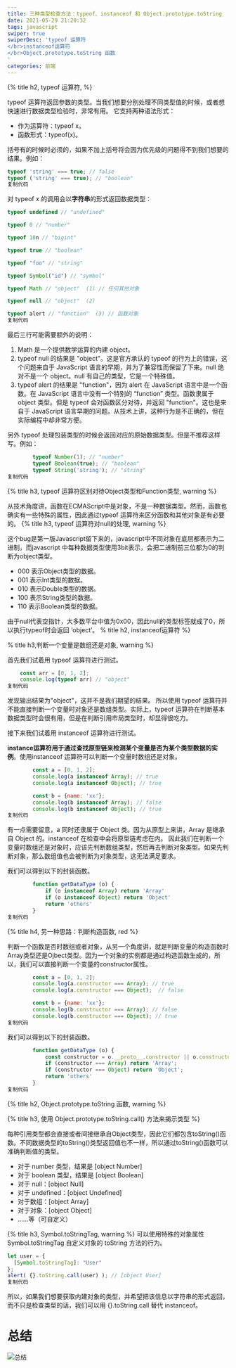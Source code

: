 ```yaml
---
title: 三种类型检查方法：typeof、instanceof 和 Object.prototype.toString
date: 2021-05-29 21:20:32
tags: javascript
swiper: true
swiperDesc: 'typeof 运算符
</br>instanceof运算符
</br>Object.prototype.toString 函数
'
categories: 前端
---
```


{% title h2, typeof 运算符, %}


typeof 运算符返回参数的类型。当我们想要分别处理不同类型值的时候，或者想快速进行数据类型检验时，非常有用。 它支持两种语法形式：

- 作为运算符：typeof x。
- 函数形式：typeof(x)。

括号有的时候时必须的，如果不加上括号将会因为优先级的问题得不到我们想要的结果。例如：

```javascript
typeof 'string' === true; // false
typeof ('string' === true); // "boolean"
复制代码
```

对 typeof x 的调用会以**字符串**的形式返回数据类型：

```javascript
typeof undefined // "undefined"

typeof 0 // "number"

typeof 10n // "bigint"

typeof true // "boolean"

typeof "foo" // "string"

typeof Symbol("id") // "symbol" 

typeof Math // "object"  (1) // 任何其他对象

typeof null // "object"  (2)

typeof alert // "function"  (3) // 函数对象
复制代码
```

最后三行可能需要额外的说明：

1. Math 是一个提供数学运算的内建 object。
2. typeof null 的结果是 "object"。这是官方承认的 typeof 的行为上的错误，这个问题来自于 JavaScript 语言的早期，并为了兼容性而保留了下来。null 绝对不是一个 object。null 有自己的类型，它是一个特殊值。
3. typeof alert 的结果是 "function"，因为 alert 在 JavaScript 语言中是一个函数。在 JavaScript 语言中没有一个特别的 “function” 类型。函数隶属于 object 类型。但是 typeof 会对函数区分对待，并返回 "function"。这也是来自于 JavaScript 语言早期的问题。从技术上讲，这种行为是不正确的，但在实际编程中却非常方便。

另外 typeof 处理包装类型的时候会返回对应的原始数据类型。但是不推荐这样写。例如：

```javascript
        typeof Number(1); // "number"
        typeof Boolean(true); // "boolean"
        typeof String('string'); // "string"
复制代码
```
{% title h3, typeof 运算符区别对待Object类型和Function类型, warning %}


从技术角度讲，函数在ECMAScript中是对象，不是一种数据类型。然而，函数也确实有一些特殊的属性，因此通过typeof 运算符来区分函数和其他对象是有必要的。
{% title h3, typeof 运算符对null的处理, warning %}

这个bug是第一版Javascript留下来的，javascript中不同对象在底层都表示为二进制，而javascript 中每种数据类型使用3bit表示，会把二进制前三位都为0的判断为object类型。

- 000 表示Object类型的数据。
- 001 表示Int类型的数据。
- 010 表示Double类型的数据。
- 100 表示String类型的数据。
- 110 表示Boolean类型的数据。

由于null代表空指针，大多数平台中值为0x00，因此null的类型标签就成了0，所以执行typeof时会返回 ‘object’。
% title h2, instanceof运算符 %}

% title h3,判断一个变量是数组还是对象, warning %}


首先我们试着用 typeof 运算符进行测试。

```javascript
	const arr = [0, 1, 2];
	console.log(typeof arr) // "object"
复制代码
```

发现输出结果为"object"，这并不是我们期望的结果。 所以使用 typeof 运算符并不能直接判断一个变量时对象还是数组类型。实际上，typeof 运算符在判断基本数据类型时会很有用，但是在判断引用市局类型时，却显得很吃力。

接下来我们试着用 instanceof 运算符进行测试。

**instance运算符用于通过查找原型链来检测某个变量是否为某个类型数据的实例**。使用instanceof 运算符可以判断一个变量时数组还是对象。

```javascript
        const a = [0, 1, 2];
        console.log(a instanceof Array); // true
        console.log(a instanceof Object); // true

        const b = {name: 'xx'};
        console.log(b instanceof Array); // false
        console.log(b instanceof Object); // true
复制代码
```

有一点需要留意，a 同时还隶属于 Object 类。因为从原型上来讲，Array 是继承自 Object 的。instanceof 在检查中会将原型链考虑在内。 因此我们在判断一个变量时数组还是对象时，应该先判断数组类型，然后再去判断对象类型。如果先判断对象，那么数组值也会被判断为对象类型，这无法满足要求。

我们可以得到以下的封装函数。

```javascript
        function getDataType (o) {
            if (o instanceof Array) return 'Array'
            if (o instanceof Object) return 'Object'
            return 'others'
        }
复制代码
```
{% title h4, 另一种思路：判断构造函数, red %}


判断一个函数是否时数组或者对象，从另一个角度讲，就是判断变量的构造函数时Array类型还是Ojbect类型。因为一个对象的实例都是通过构造函数生成的，所以，我们可以直接判断一个变量的constructor属性。

```javascript
        const a = [0, 1, 2];
        console.log(a.constructor === Array); // true
        console.log(a.constructor === Object);  // false

        const b = {name: 'xx'};
        console.log(b.constructor === Array); // false
        console.log(b.constructor === Object); // true
复制代码
```

我们可以得到以下的封装函数。

```javascript
        function getDataType (o) {
            const constructor = o.__proto__.constructor || o.constructor
            if (constructor === Array) return 'Array';
            if (constructor === Object) return 'Object';
            return 'others'
        }
复制代码
```
{% title h2, Object.prototype.toString 函数, warning %}


{% title h3, 使用 Object.prototype.toString.call() 方法来揭示类型  %}



每种引用类型都会直接或者间接继承自Object类型，因此它们都包含toString()函数。不同数据类型的toString()类型返回值也不一样，所以通过toString()函数可以准确判断值的类型。

- 对于 number 类型，结果是 [object Number]
- 对于 boolean 类型，结果是 [object Boolean]
- 对于 null：[object Null]
- 对于 undefined：[object Undefined]
- 对于数组：[object Array]
- 对于对象：[object Object]
- ……等（可自定义）


{% title h3, Symbol.toStringTag, warning %}
可以使用特殊的对象属性 Symbol.toStringTag 自定义对象的 toString 方法的行为。

```javascript
let user = {
  [Symbol.toStringTag]: "User"
};
alert( {}.toString.call(user) ); // [object User]
复制代码
```

所以，如果我们想要获取内建对象的类型，并希望把该信息以字符串的形式返回，而不只是检查类型的话，我们可以用 {}.toString.call 替代 instanceof。

# 总结

![总结](https://p3-juejin.byteimg.com/tos-cn-i-k3u1fbpfcp/9bac10e554c14ea58d2dfdcd96b153d3~tplv-k3u1fbpfcp-zoom-1.image)


